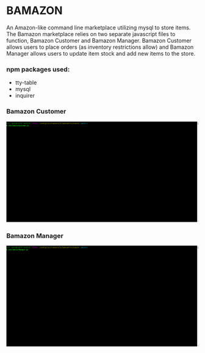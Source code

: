 # BAMAZON
An Amazon-like command line marketplace utilizing mysql to store items. The Bamazon marketplace relies on two separate javascript files to function, Bamazon Customer and Bamazon Manager. Bamazon Customer allows users to place orders (as inventory restrictions allow) and Bamazon Manager allows users to update item stock and add new items to the store.

### npm packages used:
- tty-table
- mysql
- inquirer

### Bamazon Customer

![Bamazon customer usage example](https://github.com/Wmccrory/bamazon/blob/master/bamazonCustomer.gif)

### Bamazon Manager

![Bamazon manager usage example](https://github.com/Wmccrory/bamazon/blob/master/bamazonManager.gif)